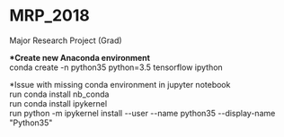 # MRP_2018
Major Research Project (Grad) 


<b>*Create new Anaconda environment</b><br>
conda create -n python35 python=3.5 tensorflow ipython


*Issue with missing conda environment in jupyter notebook<br>
run conda install nb_conda<br>
run conda install ipykernel<br>
run python -m ipykernel install --user --name python35 --display-name "Python35"
